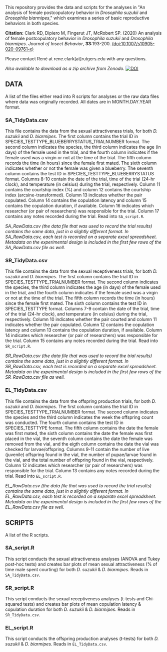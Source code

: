 This repository provides the data and scripts for the analyses in "An analysis of female postcopulatory behavior in *Drosophila suzukii* and *Drosophila biarmipes*," which examines a series of basic reproductive behaviors in both species.

**Citation:** Clark RD, Dipiero M, Fingerut JT, McRobert SP. (2020) An analysis of female postcopulatory behavior in *Drosophila suzukii* and *Drosophila biarmipes*. *Journal of Insect Behavior*, **33**:193-200. [(doi:10.1007/s10905-020-09761-x)](https://link.springer.com/article/10.1007%2Fs10905-020-09761-x)

Please contact René at rene.clark[at]rutgers.edu with any questions.

*Also available to download as a zip archive from Zenodo.*
[![DOI](https://zenodo.org/badge/372948175.svg)](https://zenodo.org/badge/latestdoi/372948175)

## **DATA**

A list of the files either read into R scripts for analyses or the raw data files where data was originally recorded. All dates are in MONTH.DAY.YEAR format.

### **SA_TidyData.csv**  
This file contains the data from the sexual attractiveness trials, for both *D. suzukii* and *D. biarmipes*. The first column contains the trial ID in SPECIES_TESTTYPE_BLUEBERRYSTATUS_TRIALNUMBER format. The second column indicates the species, the third column indicates the age (in days) of the female used in the trial, and the fourth column indicates if the female used was a virgin or not at the time of the trial. The fifth column records the time (in hours) since the female first mated. The sixth column indicates whether or not the female was given a blueberry. The seventh column contains the test ID in SPECIES_TESTTYPE_BLUEBERRYSTATUS format. Columns 8-10 contain the date of the trial, time of the trial (24-hr clock), and temperature (in celsius) during the trial, respectively. Column 11 contains the courtship index (%) and column 12 contains the courtship index (arcsine-transformed). Column 13 indicates whether the pair copulated. Column 14 contains the copulation latency and column 15 contains the copulation duration, if available. Column 16 indicates which researcher (or pair of researchers) was responsible for the trial. Column 17 contains any notes recorded during the trial. Read into `SA_script.R`.  

*SA_RawData.csv (the data file that was used to record the trial results) contains the same data, just in a slightly different format. In SA_RawData.csv, each test is recorded on a separate excel spreadsheet. Metadata on the experimental design is included in the first few rows of the SA_RawData.csv file as well.*

### **SR_TidyData.csv**
This file contains the data from the sexual receptiveness trials, for both *D. suzukii* and *D. biarmipes*. The first column contains the trial ID in SPECIES_TESTTYPE_TRIALNUMBER format. The second column indicates the species, the third column indicates the age (in days) of the female used in the trial, and the fourth column indicates if the female used was a virgin or not at the time of the trial. The fifth column records the time (in hours) since the female first mated. The sixth column contains the test ID in SPECIES_TESTTYPE format. Columns 7-9 contain the date of the trial, time of the trial (24-hr clock), and temperature (in celsius) during the trial, respectively. Column 10 indicates whether the pair courted and column 11 indicates whether the pair copulated. Column 12 contains the copulation latency and column 13 contains the copulation duration, if available. Column 14 indicates which researcher (or pair of researchers) was responsible for the trial. Column 15 contains any notes recorded during the trial. Read into `SR_script.R`.  

*SR_RawData.csv (the data file that was used to record the trial results) contains the same data, just in a slightly different format. In SR_RawData.csv, each test is recorded on a separate excel spreadsheet. Metadata on the experimental design is included in the first few rows of the SR_RawData.csv file as well.*

### **EL_TidyData.csv**
This file contains the data from the offspring production trials, for both *D. suzukii* and *D. biarmipes*. The first column contains the trial ID in SPECIES_TESTTYPE_TRIALNUMBER format. The second column indicates the species and the third column indicates the week the offspring count was conducted. The fourth column contains the test ID in SPECIES_TESTTYPE format. The fifth column contains the date the female was first mated, the sixth column contains the date the female was first placed in the vial, the seventh column contains the date the female was removed from the vial, and the eigth column contains the date the vial was checked for larvae/offspring. Columns 9-11 contain the number of live (juvenile) offspring found in the vial, the number of pupae/larvae found in the vial, and the total number of offspring found in the vial, respectively. Column 12 indicates which researcher (or pair of researchers) was responsible for the trial. Column 13 contains any notes recorded during the trial. Read into `EL_script.R`.  

*EL_RawData.csv (the data file that was used to record the trial results) contains the same data, just in a slightly different format. In EL_RawData.csv, each test is recorded on a separate excel spreadsheet. Metadata on the experimental design is included in the first few rows of the EL_RawData.csv file as well.*

## **SCRIPTS**

A list of the R scripts.

### **SA_script.R**
This script conducts the sexual attractiveness analyses (ANOVA and Tukey post-hoc tests) and creates bar plots of mean sexual attractiveness (% of time male spent courting) for both *D. suzukii* & *D. biarmipes*. Reads in `SA_TidyData.csv`.

### **SR_script.R**
This script conducts the sexual receptiveness analyses (t-tests and Chi-squared tests) and creates bar plots of mean copulation latency & copulation duration for both *D. suzukii* & *D. biarmipes*. Reads in `SR_TidyData.csv`.

### **EL_script.R**
This script conducts the offspring production analyses (t-tests) for both *D. suzukii* & *D. biarmipes*. Reads in `EL_TidyData.csv`.
